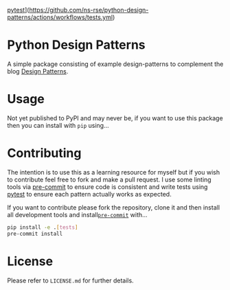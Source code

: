 [pytest](https://github.com/ns-rse/python-design-patterns/actions/workflows/tests.yml/badge.svg)](https://github.com/ns-rse/python-design-patterns/actions/workflows/tests.yml)

# Python Design Patterns

A simple package consisting of example design-patterns to complement the blog [Design Patterns](https://ns-rse.github.io/design-patterns).

# Usage

Not yet published to PyPI and may never be, if you want to use this package then you can install with `pip` using...


# Contributing

The intention is to use this as a learning resource for myself but if you wish to contribute feel free to fork and make
a pull request.  I use some linting tools via [pre-commit](https://pre-commit.com) to ensure code is consistent and
write tests using [pytest](https://pytest.org) to ensure each pattern actually works as expected.

If you want to contribute please fork the repository, clone it and then install all development tools and
install[`pre-commit`](https://www.pre-commit.com/) with...

``` bash
pip install -e .[tests]
pre-commit install
```

# License

Please refer to `LICENSE.md` for further details.
